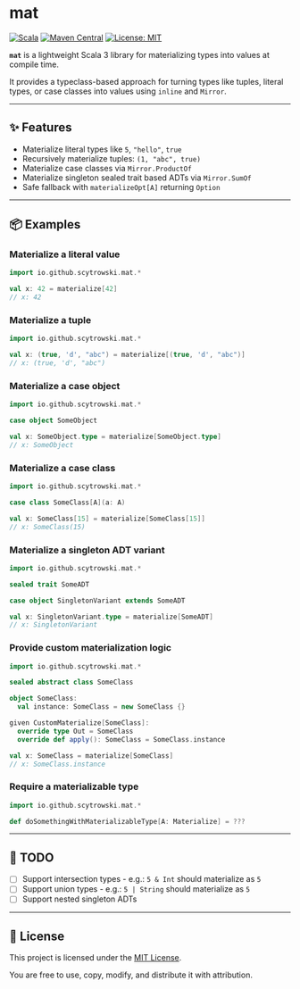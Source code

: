# mat

[![Scala](https://img.shields.io/badge/Scala-3.7.1-red.svg)](https://www.scala-lang.org)
[![Maven Central](https://img.shields.io/maven-central/v/io.github.scytrowski/mat_3)](https://mvnrepository.com/artifact/io.github.scytrowski/mat_3)
[![License: MIT](https://img.shields.io/badge/License-MIT-blue.svg)](LICENSE)

**`mat`** is a lightweight Scala 3 library for materializing types into values at compile time.

It provides a typeclass-based approach for turning types like tuples, literal types, or case classes into values using `inline` and `Mirror`.

---

## ✨ Features

- Materialize literal types like `5`, `"hello"`, `true`
- Recursively materialize tuples: `(1, "abc", true)`
- Materialize case classes via `Mirror.ProductOf`
- Materialize singleton sealed trait based ADTs via `Mirror.SumOf`
- Safe fallback with `materializeOpt[A]` returning `Option`

---

## 📦 Examples

### Materialize a literal value

```scala
import io.github.scytrowski.mat.*

val x: 42 = materialize[42]
// x: 42
```

### Materialize a tuple

```scala
import io.github.scytrowski.mat.*

val x: (true, 'd', "abc") = materialize[(true, 'd', "abc")]
// x: (true, 'd', "abc")
```

### Materialize a case object

```scala
import io.github.scytrowski.mat.*

case object SomeObject

val x: SomeObject.type = materialize[SomeObject.type]
// x: SomeObject
```

### Materialize a case class

```scala
import io.github.scytrowski.mat.*

case class SomeClass[A](a: A)

val x: SomeClass[15] = materialize[SomeClass[15]]
// x: SomeClass(15)
```

### Materialize a singleton ADT variant

```scala
import io.github.scytrowski.mat.*

sealed trait SomeADT

case object SingletonVariant extends SomeADT

val x: SingletonVariant.type = materialize[SomeADT]
// x: SingletonVariant
```

### Provide custom materialization logic

```scala
import io.github.scytrowski.mat.*

sealed abstract class SomeClass

object SomeClass:
  val instance: SomeClass = new SomeClass {}

given CustomMaterialize[SomeClass]:
  override type Out = SomeClass
  override def apply(): SomeClass = SomeClass.instance

val x: SomeClass = materialize[SomeClass]
// x: SomeClass.instance
```

### Require a materializable type

```scala
import io.github.scytrowski.mat.*

def doSomethingWithMaterializableType[A: Materialize] = ???
```

---

## 🚧 TODO

- [ ] Support intersection types - e.g.: `5 & Int` should materialize as `5`
- [ ] Support union types - e.g.: `5 | String` should materialize as `5`
- [ ] Support nested singleton ADTs

---

## 📄 License

This project is licensed under the [MIT License](LICENSE).

You are free to use, copy, modify, and distribute it with attribution.